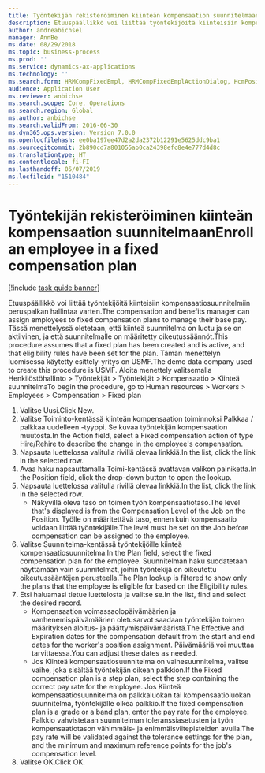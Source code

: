 ```yaml
---
title: Työntekijän rekisteröiminen kiinteän kompensaation suunnitelmaan
description: Etuuspäällikkö voi liittää työntekijöitä kiinteisiin kompensaatiosuunnitelmiin peruspalkan hallintaa varten.
author: andreabichsel
manager: AnnBe
ms.date: 08/29/2018
ms.topic: business-process
ms.prod: ''
ms.service: dynamics-ax-applications
ms.technology: ''
ms.search.form: HRMCompFixedEmpl, HRMCompFixedEmplActionDialog, HcmPositionLookup, HRMCompRefPointLookup
audience: Application User
ms.reviewer: anbichse
ms.search.scope: Core, Operations
ms.search.region: Global
ms.author: anbichse
ms.search.validFrom: 2016-06-30
ms.dyn365.ops.version: Version 7.0.0
ms.openlocfilehash: ee0ba197ee47d2a2da2372b12291e5625ddc9ba1
ms.sourcegitcommit: 2b890cd7a801055ab0ca24398efc8e4e777d4d8c
ms.translationtype: HT
ms.contentlocale: fi-FI
ms.lasthandoff: 05/07/2019
ms.locfileid: "1510484"
---
```

# <a name="enroll-an-employee-in-a-fixed-compensation-plan"></a><span data-ttu-id="027d6-103">Työntekijän rekisteröiminen kiinteän kompensaation suunnitelmaan</span><span class="sxs-lookup"><span data-stu-id="027d6-103">Enroll an employee in a fixed compensation plan</span></span>

[!include [task guide banner](../../includes/task-guide-banner.md)]

<span data-ttu-id="027d6-104">Etuuspäällikkö voi liittää työntekijöitä kiinteisiin kompensaatiosuunnitelmiin peruspalkan hallintaa varten.</span><span class="sxs-lookup"><span data-stu-id="027d6-104">The compensation and benefits manager can assign employees to fixed compensation plans to manage their base pay.</span></span> <span data-ttu-id="027d6-105">Tässä menettelyssä oletetaan, että kiinteä suunnitelma on luotu ja se on aktiivinen, ja että suunnitelmalle on määritetty oikeutussäännöt.</span><span class="sxs-lookup"><span data-stu-id="027d6-105">This procedure assumes that a fixed plan has been created and is active, and that eligibility rules have been set for the plan.</span></span> <span data-ttu-id="027d6-106">Tämän menettelyn luomisessa käytetty esittely-yritys on USMF.</span><span class="sxs-lookup"><span data-stu-id="027d6-106">The demo data company used to create this procedure is USMF.</span></span> <span data-ttu-id="027d6-107">Aloita menettely valitsemalla Henkilöstöhallinto > Työntekijät > Työntekijät > Kompensaatio > Kiinteä suunnitelma</span><span class="sxs-lookup"><span data-stu-id="027d6-107">To begin the procedure, go to Human resources > Workers > Employees > Compensation > Fixed plan</span></span>

1. <span data-ttu-id="027d6-108">Valitse Uusi.</span><span class="sxs-lookup"><span data-stu-id="027d6-108">Click New.</span></span>
2. <span data-ttu-id="027d6-109">Valitse Toiminto-kentässä kiinteän kompensaation toiminnoksi Palkkaa / palkkaa uudelleen -tyyppi. Se kuvaa työntekijän kompensaation muutosta.</span><span class="sxs-lookup"><span data-stu-id="027d6-109">In the Action field, select a Fixed compensation action of type Hire/Rehire to describe the change in the employee's compensation.</span></span>
3. <span data-ttu-id="027d6-110">Napsauta luettelossa valitulla rivillä olevaa linkkiä.</span><span class="sxs-lookup"><span data-stu-id="027d6-110">In the list, click the link in the selected row.</span></span>
4. <span data-ttu-id="027d6-111">Avaa haku napsauttamalla Toimi-kentässä avattavan valikon painiketta.</span><span class="sxs-lookup"><span data-stu-id="027d6-111">In the Position field, click the drop-down button to open the lookup.</span></span>
5. <span data-ttu-id="027d6-112">Napsauta luettelossa valitulla rivillä olevaa linkkiä.</span><span class="sxs-lookup"><span data-stu-id="027d6-112">In the list, click the link in the selected row.</span></span>
    * <span data-ttu-id="027d6-113">Näkyvillä oleva taso on toimen työn kompensaatiotaso.</span><span class="sxs-lookup"><span data-stu-id="027d6-113">The level that's displayed is from the Compensation Level of the Job on the Position.</span></span> <span data-ttu-id="027d6-114">Työlle on määritettävä taso, ennen kuin kompensaatio voidaan liittää työntekijälle.</span><span class="sxs-lookup"><span data-stu-id="027d6-114">The level must be set on the Job before compensation can be assigned to the employee.</span></span>  
6. <span data-ttu-id="027d6-115">Valitse Suunnitelma-kentässä työntekijöille kiinteä kompensaatiosuunnitelma.</span><span class="sxs-lookup"><span data-stu-id="027d6-115">In the Plan field, select the fixed compensation plan for the employee.</span></span> <span data-ttu-id="027d6-116">Suunnitelman haku suodatetaan näyttämään vain suunnitelmat, joihin työntekijä on oikeutettu oikeutussääntöjen perusteella.</span><span class="sxs-lookup"><span data-stu-id="027d6-116">The Plan lookup is filtered to show only the plans that the employee is eligible for based on the Eligibility rules.</span></span>
7. <span data-ttu-id="027d6-117">Etsi haluamasi tietue luettelosta ja valitse se.</span><span class="sxs-lookup"><span data-stu-id="027d6-117">In the list, find and select the desired record.</span></span>
    * <span data-ttu-id="027d6-118">Kompensaation voimassaolopäivämäärien ja vanhenemispäivämäärien oletusarvot saadaan työntekijän toimen määrityksen aloitus- ja päättymispäivämääristä.</span><span class="sxs-lookup"><span data-stu-id="027d6-118">The Effective and Expiration dates for the compensation default from the start and end dates for the worker's position assignment.</span></span> <span data-ttu-id="027d6-119">Päivämääriä voi muuttaa tarvittaessa.</span><span class="sxs-lookup"><span data-stu-id="027d6-119">You can adjust these dates as needed.</span></span>  
    * <span data-ttu-id="027d6-120">Jos Kiinteä kompensaatiosuunnitelma on vaihesuunnitelma, valitse vaihe, joka sisältää työntekijän oikean palkkion.</span><span class="sxs-lookup"><span data-stu-id="027d6-120">If the Fixed compensation plan is a step plan, select the step containing the correct pay rate for the employee.</span></span> <span data-ttu-id="027d6-121">Jos Kiinteä kompensaatiosuunnitelma on palkkaluokan tai kompensaatioluokan suunnitelma, työntekijälle oikea palkkio.</span><span class="sxs-lookup"><span data-stu-id="027d6-121">If the fixed compensation plan is a grade or a band plan, enter the pay rate for the employee.</span></span> <span data-ttu-id="027d6-122">Palkkio vahvistetaan suunnitelman toleranssiasetusten ja työn kompensaatiotason vähimmäis- ja enimmäisviitepisteiden avulla.</span><span class="sxs-lookup"><span data-stu-id="027d6-122">The pay rate will be validated against the tolerance settings for the plan, and the minimum and maximum reference points for the job's compensation level.</span></span>  
8. <span data-ttu-id="027d6-123">Valitse OK.</span><span class="sxs-lookup"><span data-stu-id="027d6-123">Click OK.</span></span>

